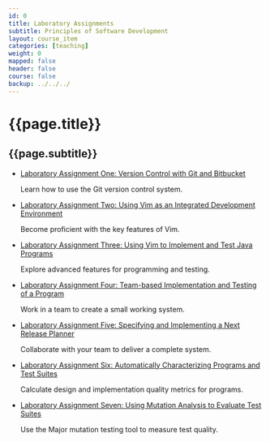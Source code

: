 ```yaml
---
id: 0
title: Laboratory Assignments
subtitle: Principles of Software Development
layout: course_item
categories: [teaching]
weight: 0
mapped: false
header: false
course: false
backup: ../../../
---
```


# {{page.title}}

## {{page.subtitle}}

<ul>

<li><a href="{{site.baseurl}}teaching/cs290F2013/provide/labs/lab1/cs290F2013-lab1.pdf">Laboratory Assignment One: Version Control with Git and Bitbucket</a> <p>Learn how to use the Git version control system.</p>

<li><a href="{{site.baseurl}}teaching/cs290F2013/provide/labs/lab2/cs290F2013-lab2.pdf">Laboratory Assignment Two: Using Vim as an Integrated Development Environment</a> <p>Become proficient with the key features of Vim.</p>

<li><a href="{{site.baseurl}}teaching/cs290F2013/provide/labs/lab3/cs290F2013-lab3.pdf">Laboratory Assignment Three: Using Vim to Implement and Test Java Programs</a> <p>Explore advanced features for programming and testing.</p>

<li><a href="{{site.baseurl}}teaching/cs290F2013/provide/labs/lab4/cs290F2013-lab4.pdf">Laboratory Assignment Four: Team-based Implementation and Testing of a Program</a> <p>Work in a team to create a small working system.</p>

<li><a href="{{site.baseurl}}teaching/cs290F2013/provide/labs/lab5/cs290F2013-lab5.pdf">Laboratory Assignment Five: Specifying and Implementing a Next Release Planner</a> <p>Collaborate with your team to deliver a complete system.</p>

<li><a href="{{site.baseurl}}teaching/cs290F2013/provide/labs/lab6/cs290F2013-lab6.pdf">Laboratory Assignment Six: Automatically Characterizing Programs and Test Suites</a> <p>Calculate design and implementation quality metrics for programs.</p>

<li><a href="{{site.baseurl}}teaching/cs290F2013/provide/labs/lab7/cs290F2013-lab7.pdf">Laboratory Assignment Seven: Using Mutation Analysis to Evaluate Test Suites</a> <p>Use the Major mutation testing tool to measure test quality.</p>

</ul>
